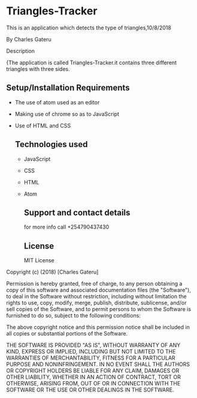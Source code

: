 # Triangles-Tracker

This is an application which detects the type of triangles,10/8/2018

 By Charles Gateru

Description

{The application is called Triangles-Tracker.it contains three different triangles with three sides.

## Setup/Installation Requirements

- The use of atom used as an editor
- Making use of chrome so as to JavaScript
- Use of HTML and CSS

  ## Technologies used

  - JavaScript
  - CSS
  - HTML
  - Atom

    ## Support and contact details

    for more info call +254790437430

    ## License

    MIT License

Copyright (c) (2018) [Charles Gateru]

Permission is hereby granted, free of charge, to any person obtaining a copy of this software and associated documentation files (the "Software"), to deal in the Software without restriction, including without limitation the rights to use, copy, modify, merge, publish, distribute, sublicense, and/or sell copies of the Software, and to permit persons to whom the Software is furnished to do so, subject to the following conditions:

The above copyright notice and this permission notice shall be included in all copies or substantial portions of the Software.

THE SOFTWARE IS PROVIDED "AS IS", WITHOUT WARRANTY OF ANY KIND, EXPRESS OR IMPLIED, INCLUDING BUT NOT LIMITED TO THE WARRANTIES OF MERCHANTABILITY, FITNESS FOR A PARTICULAR PURPOSE AND NONINFRINGEMENT. IN NO EVENT SHALL THE AUTHORS OR COPYRIGHT HOLDERS BE LIABLE FOR ANY CLAIM, DAMAGES OR OTHER LIABILITY, WHETHER IN AN ACTION OF CONTRACT, TORT OR OTHERWISE, ARISING FROM, OUT OF OR IN CONNECTION WITH THE SOFTWARE OR THE USE OR OTHER DEALINGS IN THE SOFTWARE.
